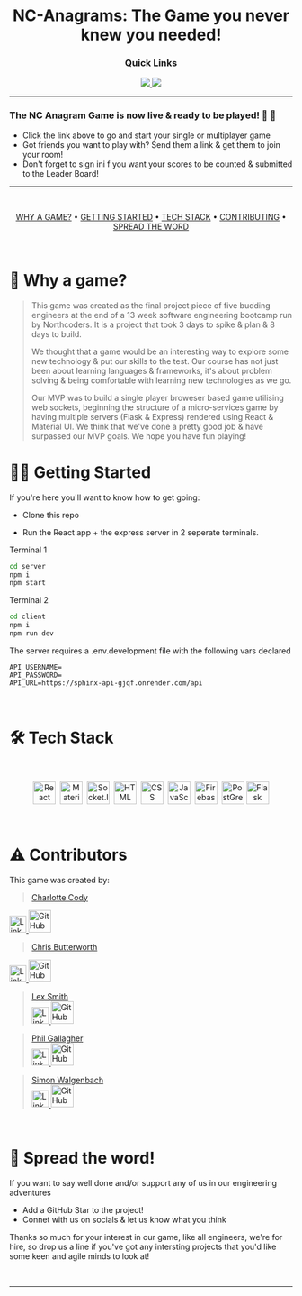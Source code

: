 <div align='center'>

# NC-Anagrams: The Game you never knew you needed!  
  
</div>


<div align='center'>
  
### Quick Links
  
<a href='https://nc-anagrams.netlify.app/thebuild'>
  
<img src='https://img.shields.io/badge/The_Team-blue'>
  
</a>
  
<a href='https://nc-anagrams.netlify.app/'>
  
<img src='https://img.shields.io/badge/Play_The_Game-green'>
  
</a>

  
<br />
  

  
</div>

---

### The NC Anagram Game is now live & ready to be played! 🥳 🚀

- Click the link above to go and start your single or multiplayer game
- Got friends you want to play with? Send them a link & get them to join your room!
- Don't forget to sign ini f you want your scores to be counted & submitted to the Leader Board!

---

<br />

<div align="center">

[WHY A GAME?](https://github.com/chris-butterworth/nc-final-project#-why-a-game?) • 
[GETTING STARTED](https://github.com/chris-butterworth/nc-final-project#-getting-started) • 
[TECH STACK](https://github.com/chris-butterworth/nc-final-project#-tech-stack?) • 
[CONTRIBUTING](https://github.com/chris-butterworth/nc-final-project#-contributors?) • 
[SPREAD THE WORD](https://github.com/chris-butterworth/nc-final-project#-why-a-game?) 


</div>

<br />

# 🧐 Why a game?

> This game was created as the final project piece of five budding engineers at the end of a 13 week software engineering bootcamp run by Northcoders. It is a project that took 3 days to spike & plan & 8 days to build. 
> 
> We thought that a game would be an interesting way to explore some new technology & put our skills to the test. Our course has not just been about learning languages & frameworks, it's about problem solving & being comfortable with learning new technologies as we go. 
> 
>Our MVP was to build a single player broweser based game utilising web sockets, beginning the structure of a micro-services game by having multiple servers (Flask & Express) rendered using React & Material UI. We think that we've done a pretty good job & have surpassed our MVP goals. We hope you have fun playing!


# 👨‍💻 Getting Started

If you're here you'll want to know how to get going: 

- Clone this repo 

- Run the React app + the express server in 2 seperate terminals.

Terminal 1
```bash
cd server
npm i
npm start
```

Terminal 2
```bash
cd client
npm i
npm run dev
```

The server requires a .env.development file with the following vars declared

```
API_USERNAME=
API_PASSWORD=
API_URL=https://sphinx-api-gjqf.onrender.com/api
```

<br>

# 🛠️ Tech Stack

<br>

<div align='center'>

<img src="https://cdn.jsdelivr.net/gh/devicons/devicon/icons/react/react-original.svg" title="React" alt="React" width="40" height="40"/>&nbsp;
  <img src="https://cdn.jsdelivr.net/gh/devicons/devicon/icons/materialui/materialui-original.svg" title="Material UI" alt="Material UI" width="40" height="40"/>&nbsp;
  <img src="https://cdn.jsdelivr.net/gh/devicons/devicon/icons/socketio/socketio-original.svg" title="Socket.Io" alt="Socket.Io" width="40" height="40"/>&nbsp;
  <img src="https://cdn.jsdelivr.net/gh/devicons/devicon/icons/html5/html5-original.svg" title="HTML5" alt="HTML" width="40" height="40"/>&nbsp;
  <img src="https://cdn.jsdelivr.net/gh/devicons/devicon/icons/css3/css3-original.svg" title="CSS" alt="CSS" width="40" height="40"/>&nbsp;
  <img src="https://cdn.jsdelivr.net/gh/devicons/devicon/icons/javascript/javascript-original.svg" title="JavaScript" alt="JavaScript" width="40" height="40"/>&nbsp;
  <img src="https://cdn.jsdelivr.net/gh/devicons/devicon/icons/firebase/firebase-plain-wordmark.svg" title="Firebase" alt="Firebase" width="40" height="40"/>&nbsp;
  <img src="https://cdn.jsdelivr.net/gh/devicons/devicon/icons/postgresql/postgresql-original.svg" title="PostGres" alt="PostGres" width="40" height="40" />
  <img src="https://cdn.jsdelivr.net/gh/devicons/devicon/icons/flask/flask-original.svg" title="Flask" alt="Flask" width="40" height="40" />
          
  <br>

  
</div>

# ⚠️ Contributors

This game was created by: 

> <a href='https://github.com/cCody34'> Charlotte Cody <br>
<a href="https://www.linkedin.com/in/charlotte-cody-1b9894172/"> 
    <img src="https://cdn.jsdelivr.net/gh/devicons/devicon/icons/linkedin/linkedin-original.svg" title="LinkedIn" alt="LinkedIn" width="30" height="30"/>
    <a href='https://github.com/cCody34'>
    <img src="https://cdn.jsdelivr.net/gh/devicons/devicon/icons/github/github-original.svg" title="GitHub" alt="GitHub" width="40" height="40" />
  </a>

> <a href='https://nc-anagrams.netlify.app/'> Chris Butterworth <br>
<a href="https://www.linkedin.com/in/chris-butterworth-74b77a25a/"> 
    <img src="https://cdn.jsdelivr.net/gh/devicons/devicon/icons/linkedin/linkedin-original.svg" title="LinkedIn" alt="LinkedIn" width="30" height="30"/>
    <a href='https://github.com/chris-butterworth'>
    <img src="https://cdn.jsdelivr.net/gh/devicons/devicon/icons/github/github-original.svg" title="GitHub" alt="GitHub" width="40" height="40" />
  </a>

> <a href='https://nc-anagrams.netlify.app/'> Lex Smith  <br>
><a href="https://www.linkedin.com/in/lex-smith-084a6a42/"> 
    <img src="https://cdn.jsdelivr.net/gh/devicons/devicon/icons/linkedin/linkedin-original.svg" title="LinkedIn" alt="LinkedIn" width="30" height="30"/>
    <a href='https://github.com/Lex5mith'>
    <img src="https://cdn.jsdelivr.net/gh/devicons/devicon/icons/github/github-original.svg" title="GitHub" alt="GitHub" width="40" height="40" />
  </a>


> <a href='https://nc-anagrams.netlify.app/'> Phil Gallagher <br>
><a href="https://www.linkedin.com/in/philip-gallagher-a24048285/"> 
    <img src="https://cdn.jsdelivr.net/gh/devicons/devicon/icons/linkedin/linkedin-original.svg" title="LinkedIn" alt="LinkedIn" width="30" height="30"/>
    <a href='https://github.com/PGallagher93'>
    <img src="https://cdn.jsdelivr.net/gh/devicons/devicon/icons/github/github-original.svg" title="GitHub" alt="GitHub" width="40" height="40" />
  </a> 

> <a href='https://nc-anagrams.netlify.app/'> Simon Walgenbach  <br>
><a href="https://www.linkedin.com/in/simon-walgenbach-b06960142/"> 
    <img src="https://cdn.jsdelivr.net/gh/devicons/devicon/icons/linkedin/linkedin-original.svg" title="LinkedIn" alt="LinkedIn" width="30" height="30"/>
    <a href='https://github.com/TypeError92'>
    <img src="https://cdn.jsdelivr.net/gh/devicons/devicon/icons/github/github-original.svg" title="GitHub" alt="GitHub" width="40" height="40" />
  </a> 

<br>

# 🌟 Spread the word!

If you want to say well done and/or support any of us in our engineering adventures

- Add a GitHub Star to the project!
- Connet with us on socials & let us know what you think


Thanks so much for your interest in our game, like all engineers, we're for hire, so drop us a line if you've got any intersting projects that you'd like some keen and agile minds to look at!


<br />

---

<br />


